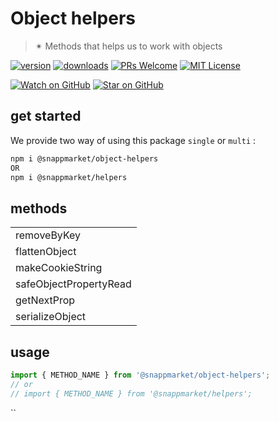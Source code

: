 # Object helpers
> ✴ Methods that helps us to work with objects

[![version](https://img.shields.io/npm/v/@snappmarket/object-helpers.svg?style=flat-square)](https://www.npmjs.com/package/@snappmarket/object-helpers)
[![downloads](https://img.shields.io/npm/dm/@snappmarket/object-helpers.svg?style=flat-square)](http://www.npmtrends.com/@snappmarket/object-helpers)
[![PRs Welcome](https://img.shields.io/badge/PRs-welcome-brightgreen.svg?style=flat-square)](http://makeapullrequest.com)
[![MIT License](https://img.shields.io/npm/l/@snappmarket/object-helpers.svg?style=flat-square)](https://github.com/snappmarket/frontend-toolbox/tree/master/packages/useDidUpdateEffect/blob/master/LICENSE.md)

[![Watch on GitHub](https://img.shields.io/github/watchers/snappmarket/frontend-toolbox.svg?style=social)](https://github.com/snappmarket/frontend-toolbox/watchers)
[![Star on GitHub](https://img.shields.io/github/stars/snappmarket/frontend-toolbox.svg?style=social)](https://github.com/snappmarket/frontend-toolbox/stargazers)

## get started
We provide two way of using this package `single` or `multi` :
```bash
npm i @snappmarket/object-helpers
OR
npm i @snappmarket/helpers
```

## methods
|        |
| ------ |
| removeByKey                                                 |
| flattenObject                                                 |
| makeCookieString                                                 |
| safeObjectPropertyRead                                                 |
| getNextProp                                                 |
| serializeObject                                                 |

## usage
```javascript
import { METHOD_NAME } from '@snappmarket/object-helpers';
// or
// import { METHOD_NAME } from '@snappmarket/helpers';
```
``
